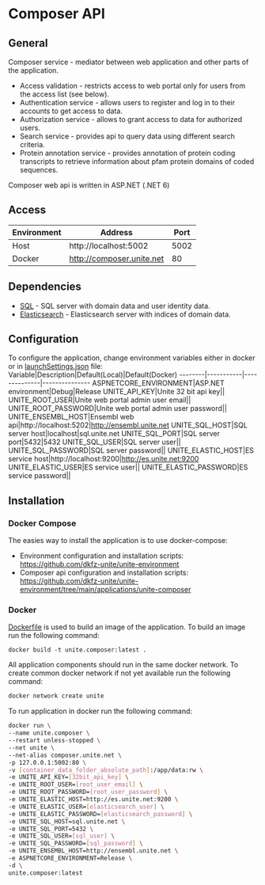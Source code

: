 # Composer API

## General
Composer service - mediator between web application and other parts of the application.
- Access validation - restricts access to web portal only for users from the access list (see below).
- Authentication service - allows users to register and log in to their accounts to get access to data.
- Authorization service - allows to grant access to data for authorized users.
- Search service - provides api to query data using different search criteria.
- Protein annotation service - provides annotation of protein coding transcripts to retrieve information about pfam protein domains of coded sequences.

Composer web api is written in ASP.NET (.NET 6)

## Access
Environment|Address|Port
-----------|-------|----
Host|http://localhost:5002|5002
Docker|http://composer.unite.net|80

## Dependencies
- [SQL](https://github.com/dkfz-unite/unite-environment/tree/main/programs/postgresql) - SQL server with domain data and user identity data.
- [Elasticsearch](https://github.com/dkfz-unite/unite-environment/tree/main/programs/elasticsearch) - Elasticsearch server with indices of domain data.

## Configuration
To configure the application, change environment variables either in docker or in [launchSettings.json](https://github.com/dkfz-unite/unite-composer/blob/main/Unite.Composer.Web/Properties/launchSettings.json) file:
Variable|Description|Default(Local)|Default(Docker)
--------|-----------|--------------|---------------
ASPNETCORE_ENVIRONMENT|ASP.NET environment|Debug|Release
UNITE_API_KEY|Unite 32 bit api key||
UNITE_ROOT_USER|Unite web portal admin user email||
UNITE_ROOT_PASSWORD|Unite web portal admin user password||
UNITE_ENSEMBL_HOST|Ensembl web api|http://localhost:5202|http://ensembl.unite.net
UNITE_SQL_HOST|SQL server host|localhost|sql.unite.net
UNITE_SQL_PORT|SQL server port|5432|5432
UNITE_SQL_USER|SQL server user||
UNITE_SQL_PASSWORD|SQL server password||
UNITE_ELASTIC_HOST|ES service host|http://localhost:9200|http://es.unite.net:9200
UNITE_ELASTIC_USER|ES service user||
UNITE_ELASTIC_PASSWORD|ES service password||

## Installation

### Docker Compose
The easies way to install the application is to use docker-compose:
- Environment configuration and installation scripts: https://github.com/dkfz-unite/unite-environment
- Composer api configuration and installation scripts: https://github.com/dkfz-unite/unite-environment/tree/main/applications/unite-composer

### Docker
[Dockerfile](https://github.com/dkfz-unite/unite-composer/blob/main/Dockerfile) is used to build an image of the application.
To build an image run the following command:
```
docker build -t unite.composer:latest .
```

All application components should run in the same docker network.
To create common docker network if not yet available run the following command:
```bash
docker network create unite
```

To run application in docker run the following command:
```bash
docker run \
--name unite.composer \
--restart unless-stopped \
--net unite \
--net-alias composer.unite.net \
-p 127.0.0.1:5002:80 \
-v [container_data_folder_absolute_path]:/app/data:rw \
-e UNITE_API_KEY=[32bit_api_key] \
-e UNITE_ROOT_USER=[root_user_email] \
-e UNITE_ROOT_PASSWORD=[root_user_password] \
-e UNITE_ELASTIC_HOST=http://es.unite.net:9200 \
-e UNITE_ELASTIC_USER=[elasticsearch_user] \
-e UNITE_ELASTIC_PASSWORD=[elasticsearch_password] \
-e UNITE_SQL_HOST=sql.unite.net \
-e UNITE_SQL_PORT=5432 \
-e UNITE_SQL_USER=[sql_user] \
-e UNITE_SQL_PASSWORD=[sql_password] \
-e UNITE_ENSEMBL_HOST=http://ensembl.unite.net \
-e ASPNETCORE_ENVIRONMENT=Release \
-d \
unite.composer:latest
```
